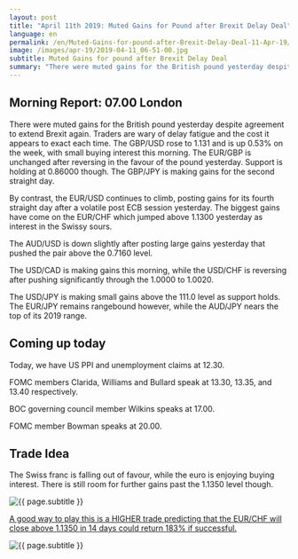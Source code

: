 ```yaml
---
layout: post
title: "April 11th 2019: Muted Gains for Pound after Brexit Delay Deal"
language: en
permalink: /en/Muted-Gains-for-pound-after-Brexit-Delay-Deal-11-Apr-19/
image: /images/apr-19/2019-04-11_06-51-00.jpg
subtitle: Muted Gains for pound after Brexit Delay Deal
summary: "There were muted gains for the British pound yesterday despite agreement to extend Brexit again. Traders are wary of delay fatigue and the cost it appears to exact each time. The GBP/USD rose to 1.131 and is up 0.53% on the week, with small buying interest this morning"
---
```

## Morning Report: 07.00 London

There were muted gains for the British pound yesterday despite agreement to extend Brexit again. Traders are wary of delay fatigue and the cost it appears to exact each time. The GBP/USD rose to 1.131 and is up 0.53% on the week, with small buying interest this morning. The EUR/GBP is unchanged after reversing in the favour of the pound yesterday. Support is holding at 0.86000 though. The GBP/JPY is making gains for the second straight day. 

By contrast, the EUR/USD continues to climb, posting gains for its fourth straight day after a volatile post ECB session yesterday. The biggest gains have come on the EUR/CHF which jumped above 1.1300 yesterday as interest in the Swissy sours. 

The AUD/USD is down slightly after posting large gains yesterday that pushed the pair above the 0.7160 level. 

The USD/CAD is making gains this morning, while the USD/CHF is reversing after pushing significantly through the 1.0000 to 1.0020. 

The USD/JPY is making small gains above the 111.0 level as support holds. The EUR/JPY remains rangebound however, while the AUD/JPY nears the top of its 2019 range. 

## Coming up today	
 
Today, we have US PPI and unemployment claims at 12.30. 

FOMC members Clarida, Williams and Bullard speak at 13.30, 13.35, and 13.40 respectively. 

BOC governing council member Wilkins speaks at 17.00. 

FOMC member Bowman speaks at 20.00.  

## Trade Idea

The Swiss franc is falling out of favour, while the euro is enjoying buying interest. There is still room for further gains past the 1.1350 level though.

<img class="post-image" src="{{ site.url }}/images/apr-19/2019-04-11_06-51-00.jpg" alt="{{ page.subtitle }}" title="{{ page.subtitle }}">

<a href="%LINK%%?currency=GBP&market=forex&underlying=frxEURCHF&formname=higherlower&duration_amount=14&duration_units=d&amount=10&amount_type=stake&expiry_type=duration&barrier=1.1350" target="_blank" rel="noopener noreferrer nofollow">A good way to play this is a HIGHER trade predicting that the EUR/CHF will close above 1.1350 in 14 days could return 183% if successful.</a>

<img class="post-image" src="{{ site.url }}/images/apr-19/2019-04-11_06-53-03.jpg" alt="{{ page.subtitle }}" title="{{ page.subtitle }}">
